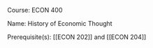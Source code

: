 




Course: ECON 400

Name: History of Economic Thought

Prerequisite(s): [[ECON 202]] and [[ECON 204]]